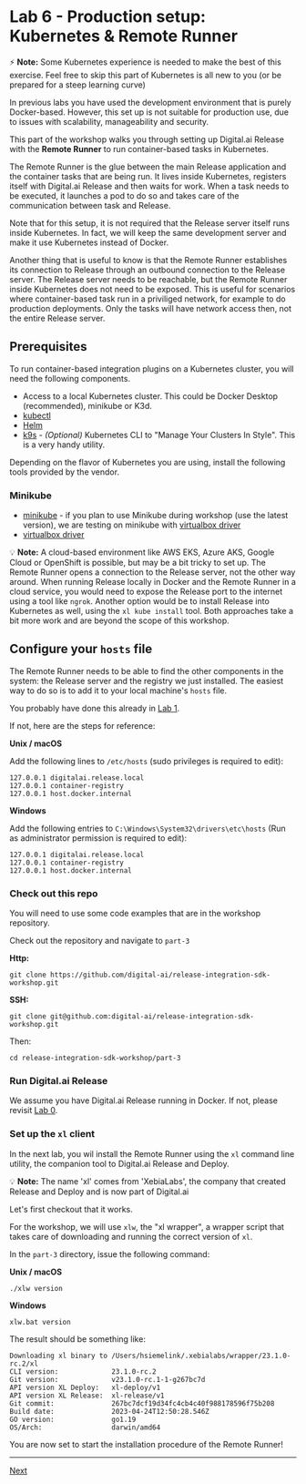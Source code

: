 # Lab 6 - Production setup: Kubernetes & Remote Runner 

⚡️ **Note:** Some Kubernetes experience is needed to make the best of this exercise. Feel free to skip this part of Kubernetes is all new to you (or be prepared for a steep learning curve)

In previous labs you have used the development environment that is purely Docker-based. However, this set up is not suitable for production use, due to issues with  scalability, manageability and security.

This part of the workshop walks you through setting up Digital.ai Release with the **Remote Runner** to run container-based tasks in Kubernetes.

The Remote Runner is the glue between the main Release application and the container tasks that are being run. It lives inside Kubernetes, registers itself with Digital.ai Release and then waits for work. When a task needs to be executed, it launches a pod to do so and takes care of the communication between task and Release.

Note that for this setup, it is not required that the Release server itself runs inside Kubernetes. In fact, we will keep the same development server and make it use Kubernetes instead of Docker. 

Another thing that is useful to know is that the Remote Runner establishes its connection to Release through an outbound connection to the Release server. The Release server needs to be reachable, but the Remote Runner inside Kubernetes does not need to be exposed. This is useful for scenarios where container-based task run in a priviliged network, for example to do production deployments. Only the tasks will have network access then, not the entire Release server.

## Prerequisites

To run container-based integration plugins on a Kubernetes cluster, you will need the following components.

* Access to a local Kubernetes cluster. This could be Docker Desktop (recommended), minikube or K3d.
* [kubectl](https://kubernetes.io/docs/tasks/tools/)
* [Helm](https://helm.sh/docs/intro/install/)
* [k9s](https://k9scli.io/topics/install/) - _(Optional)_ Kubernetes CLI to "Manage Your Clusters In Style". This is a very handy utility.


Depending on the flavor of Kubernetes you are using, install the following tools provided by the vendor.

### Minikube

- [minikube](https://minikube.sigs.k8s.io/docs/start/) - if you plan to use Minikube during workshop (use the latest version), we are testing on minikube with [virtualbox driver](https://minikube.sigs.k8s.io/docs/drivers/virtualbox/)
- [virtualbox driver](https://minikube.sigs.k8s.io/docs/drivers/virtualbox/)

💡 **Note:** A cloud-based environment like AWS EKS, Azure AKS, Google Cloud or OpenShift is possible, but may be a bit tricky to set up. The Remote Runner opens a connection to the Release server, not the other way around. When running Release locally in Docker and the Remote Runner in a cloud service, you would need to expose the Release port to the internet using a tool like `ngrok`. Another option would be to install Release into Kubernetes as well, using the `xl kube install` tool. Both approaches take a bit more work and are beyond the scope of this workshop.


## Configure your `hosts` file

The Remote Runner needs to be able to find the other components in the system: the Release server and the registry we just installed. The easiest way to do so is to add it to your local machine's `hosts` file. 

You probably have done this already in [Lab 1](../part-1/lab-1-run-hello-world.md#configure-your-hosts-file).

If not, here are the steps for reference:

**Unix / macOS**

Add the following lines to `/etc/hosts` (sudo privileges is required to edit):

    127.0.0.1 digitalai.release.local
    127.0.0.1 container-registry
    127.0.0.1 host.docker.internal

**Windows**

Add the following entries to `C:\Windows\System32\drivers\etc\hosts` (Run as administrator permission is required to edit):

    127.0.0.1 digitalai.release.local
    127.0.0.1 container-registry
    127.0.0.1 host.docker.internal

### Check out this repo

You will need to use some code examples that are in the workshop repository.

Check out the repository and navigate to `part-3`

**Http:**

    git clone https://github.com/digital-ai/release-integration-sdk-workshop.git

**SSH:**  

    git clone git@github.com:digital-ai/release-integration-sdk-workshop.git

Then:

    cd release-integration-sdk-workshop/part-3

### Run Digital.ai Release

We assume you have Digital.ai Release running in Docker. If not, please revisit [Lab 0](../part-1/lab-0-checkout-project-and-run-release.md).


### Set up the `xl` client

In the next lab, you wil install the Remote Runner using the `xl` command line utility, the companion tool to Digital.ai Release and Deploy.

💡 **Note:** The name 'xl' comes from 'XebiaLabs', the company that created Release and Deploy and is now part of Digital.ai

Let's first checkout that it works. 

For the workshop, we will use `xlw`, the "xl wrapper", a wrapper script that takes care of downloading and running the correct version of `xl`.

In the `part-3` directory, issue the following command:

**Unix / macOS**

    ./xlw version

**Windows**

    xlw.bat version 

The result should be something like:

```
Downloading xl binary to /Users/hsiemelink/.xebialabs/wrapper/23.1.0-rc.2/xl
CLI version:             23.1.0-rc.2
Git version:             v23.1.0-rc.1-1-g267bc7d
API version XL Deploy:   xl-deploy/v1
API version XL Release:  xl-release/v1
Git commit:              267bc7dcf19d34fc4cb4c40f988178596f75b208
Build date:              2023-04-24T12:50:28.546Z
GO version:              go1.19
OS/Arch:                 darwin/amd64
```


You are now set to start the installation procedure of the Remote Runner!

---
[Next](lab-7-install-remote-runner.md)